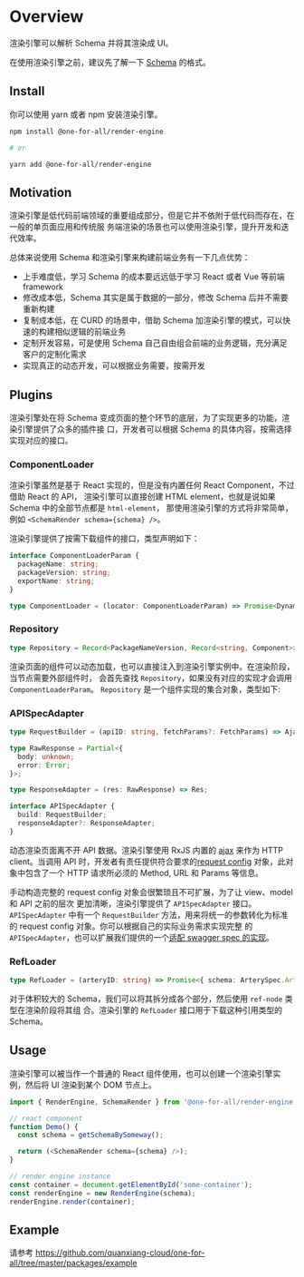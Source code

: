 # Overview

渲染引擎可以解析 Schema 并将其渲染成 UI。

在使用渲染引擎之前，建议先了解一下 [Schema](https://github.com/quanxiang-cloud/one-for-all/tree/master/packages/schema-spec) 的格式。

## Install

你可以使用 yarn 或者 npm 安装渲染引擎。

```bash
npm install @one-for-all/render-engine

# or

yarn add @one-for-all/render-engine
```

## Motivation

渲染引擎是低代码前端领域的重要组成部分，但是它并不依附于低代码而存在，在一般的单页面应用和传统服
务端渲染的场景也可以使用渲染引擎，提升开发和迭代效率。

总体来说使用 Schema 和渲染引擎来构建前端业务有一下几点优势：

- 上手难度低，学习 Schema 的成本要远远低于学习 React 或者 Vue 等前端 framework
- 修改成本低，Schema 其实是属于数据的一部分，修改 Schema 后并不需要重新构建
- 复制成本低，在 CURD 的场景中，借助 Schema 加渲染引擎的模式，可以快速的构建相似逻辑的前端业务
- 定制开发容易，可是使用 Schema 自己自由组合前端的业务逻辑，充分满足客户的定制化需求
- 实现真正的动态开发，可以根据业务需要，按需开发

## Plugins

渲染引擎处在将 Schema 变成页面的整个环节的底层，为了实现更多的功能，渲染引擎提供了众多的插件接
口，开发者可以根据 Schema 的具体内容，按需选择实现对应的接口。

### ComponentLoader

渲染引擎虽然是基于 React 实现的，但是没有内置任何 React Component，不过借助 React 的 API，
渲染引擎可以直接创建 HTML element，也就是说如果 Schema 中的全部节点都是 `html-element`，
那使用渲染引擎的方式将非常简单，例如 `<SchemaRender schema={schema} />`。

渲染引擎提供了按需下载组件的接口，类型声明如下：

```typescript
interface ComponentLoaderParam {
  packageName: string;
  packageVersion: string;
  exportName: string;
}

type ComponentLoader = (locator: ComponentLoaderParam) => Promise<DynamicComponent>
```

### Repository

```typescript
type Repository = Record<PackageNameVersion, Record<string, Component>>;
```

渲染页面的组件可以动态加载，也可以直接注入到渲染引擎实例中。在渲染阶段，当节点需要外部组件时，
会首先查找 `Repository`，如果没有对应的实现才会调用 `ComponentLoaderParam`。 `Repository`
 是一个组件实现的集合对象，类型如下:

### APISpecAdapter

```typescript
type RequestBuilder = (apiID: string, fetchParams?: FetchParams) => AjaxConfig | undefined;

type RawResponse = Partial<{
  body: unknown;
  error: Error;
}>;

type ResponseAdapter = (res: RawResponse) => Res;

interface APISpecAdapter {
  build: RequestBuilder;
  responseAdapter?: ResponseAdapter;
}
```

动态渲染页面离不开 API 数据。渲染引擎使用 RxJS 内置的 [ajax](https://rxjs.dev/api/ajax/ajax)
 来作为 HTTP client。当调用 API 时，开发者有责任提供符合要求的[request config](https://github.com/quanxiang-cloud/one-for-all/blob/main/packages/api-spec-adapter/src/types.ts#L35)
对象，此对象中包含了一个 HTTP 请求所必须的 Method, URL 和 Params 等信息。

手动构造完整的 request config 对象会很繁琐且不可扩展，为了让 view、model 和 API 之前的层次
更加清晰，渲染引擎提供了 `APISpecAdapter` 接口。`APISpecAdapter` 中有一个 `RequestBuilder`
 方法，用来将统一的参数转化为标准的 request config 对象。你可以根据自己的实际业务需求实现完整
的 `APISpecAdapter`，也可以扩展我们提供的一个[适配 swagger spec 的实现](https://github.com/quanxiang-cloud/one-for-all/tree/main/packages/api-spec-adapter)。

### RefLoader

```typescript
type RefLoader = (arteryID: string) => Promise<{ schema: ArterySpec.Artery; plugins?: Plugins }>;
```

对于体积较大的 Schema，我们可以将其拆分成各个部分，然后使用 `ref-node` 类型在渲染阶段将其组
合。渲染引擎的 `RefLoader` 接口用于下载这种引用类型的 Schema。

## Usage

渲染引擎可以被当作一个普通的 React 组件使用，也可以创建一个渲染引擎实例，然后将 UI 渲染到某个
 DOM 节点上。

```javascript
import { RenderEngine, SchemaRender } from '@one-for-all/render-engine';

// react component
function Demo() {
  const schema = getSchemaBySomeway();

  return (<SchemaRender schema={schema} />);
}

// render engine instance
const container = document.getElementById('some-container');
const renderEngine = new RenderEngine(schema);
renderEngine.render(container);

```

## Example

请参考 https://github.com/quanxiang-cloud/one-for-all/tree/master/packages/example
